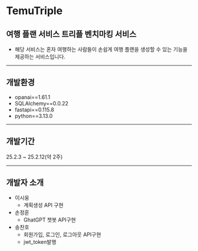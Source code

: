 # TemuTriple 
## 여행 플랜 서비스 트리플 벤치마킹 서비스
- 해당 서비스는 혼자 여행하는 사람들이 손쉽게 여행 플랜을 생성할 수 있는 기능을 제공하는 서비스입니다.
-----
## 개발환경
- opanai==1.61.1
- SQLAlchemy==0.0.22
- fastapi==0.115.8
- python==3.13.0

-------
## 개발기간
25.2.3 ~ 25.2.12(약 2주)

----
## 개발자 소개 
- 이시웅
  - 계획생성 API 구현
- 손정훈
  - GhatGPT 챗봇 API구현   
- 송찬호
   - 회원가입, 로그인, 로그아웃 API구현
   - jwt_token발행
 

 
 
